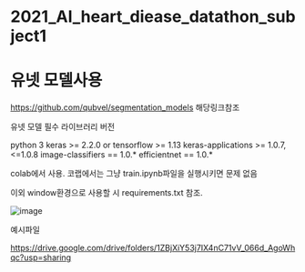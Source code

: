 # 2021_AI_heart_diease_datathon_subject1

# 유넷 모델사용
https://github.com/qubvel/segmentation_models
해당링크참조

유넷 모델 필수 라이브러리 버전

python 3
keras >= 2.2.0 or tensorflow >= 1.13
keras-applications >= 1.0.7, <=1.0.8
image-classifiers == 1.0.*
efficientnet == 1.0.*

colab에서 사용.
코랩에서는 그냥 train.ipynb파일을 실행시키면 문제 없음

이외 window환경으로 사용할 시 requirements.txt 참조.



![image](https://user-images.githubusercontent.com/81897022/144963030-d9819ccb-8957-41bf-9bff-2ab735a7d60a.png)

예시파일




https://drive.google.com/drive/folders/1ZBjXiY53j7IX4nC71vV_066d_AgoWhqc?usp=sharing


